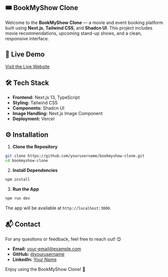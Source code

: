 ## 🎟️ BookMyShow Clone

Welcome to the **BookMyShow Clone** — a movie and event booking platform built using **Next.js**, **Tailwind CSS**, and **Shadcn UI**. This project includes movie recommendations, upcoming stand-up shows, and a clean, responsive interface.

## 🚀 **Live Demo**
[Visit the Live Website](https://your-live-website-link.vercel.app)  

## 🛠️ **Tech Stack**
- **Frontend:** Next.js 13, TypeScript  
- **Styling:** Tailwind CSS  
- **Components:** Shadcn UI  
- **Image Handling:** Next.js Image Component  
- **Deployment:** Vercel  

## ⚙️ **Installation**
1. **Clone the Repository**  
```bash
git clone https://github.com/yourusername/bookmyshow-clone.git
cd bookmyshow-clone
```

2. **Install Dependencies**  
```bash
npm install
```

3. **Run the App**  
```bash
npm run dev
```
The app will be available at `http://localhost:3000`.

## 📬 **Contact**
For any questions or feedback, feel free to reach out! 😊  
- **Email:** your-email@example.com  
- **GitHub:** [@yourusername](https://github.com/yourusername)  
- **LinkedIn:** [Your Name](https://linkedin.com/in/yourname)  

Enjoy using the BookMyShow Clone! 🎉